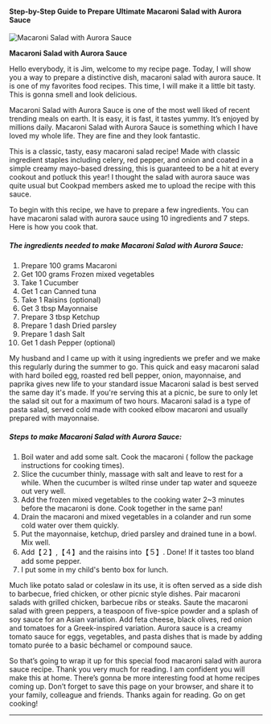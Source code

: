             

#### Step-by-Step Guide to Prepare Ultimate Macaroni Salad with Aurora Sauce

![Macaroni Salad with Aurora Sauce](https://img-global.cpcdn.com/recipes/5748825462407168/751x532cq70/macaroni-salad-with-aurora-sauce-recipe-main-photo.jpg)

**Macaroni Salad with Aurora Sauce**

Hello everybody, it is Jim, welcome to my recipe page. Today, I will show you a way to prepare a distinctive dish, macaroni salad with aurora sauce. It is one of my favorites food recipes. This time, I will make it a little bit tasty. This is gonna smell and look delicious.

Macaroni Salad with Aurora Sauce is one of the most well liked of recent trending meals on earth. It is easy, it is fast, it tastes yummy. It’s enjoyed by millions daily. Macaroni Salad with Aurora Sauce is something which I have loved my whole life. They are fine and they look fantastic.

This is a classic, tasty, easy macaroni salad recipe! Made with classic ingredient staples including celery, red pepper, and onion and coated in a simple creamy mayo-based dressing, this is guaranteed to be a hit at every cookout and potluck this year! I thought the salad with aurora sauce was quite usual but Cookpad members asked me to upload the recipe with this sauce.

To begin with this recipe, we have to prepare a few ingredients. You can have macaroni salad with aurora sauce using 10 ingredients and 7 steps. Here is how you cook that.

##### The ingredients needed to make Macaroni Salad with Aurora Sauce:

1.  Prepare 100 grams Macaroni
2.  Get 100 grams Frozen mixed vegetables
3.  Take 1 Cucumber
4.  Get 1 can Canned tuna
5.  Take 1 Raisins (optional)
6.  Get 3 tbsp Mayonnaise
7.  Prepare 3 tbsp Ketchup
8.  Prepare 1 dash Dried parsley
9.  Prepare 1 dash Salt
10.  Get 1 dash Pepper (optional)

My husband and I came up with it using ingredients we prefer and we make this regularly during the summer to go. This quick and easy macaroni salad with hard boiled egg, roasted red bell pepper, onion, mayonnaise, and paprika gives new life to your standard issue Macaroni salad is best served the same day it's made. If you're serving this at a picnic, be sure to only let the salad sit out for a maximum of two hours. Macaroni salad is a type of pasta salad, served cold made with cooked elbow macaroni and usually prepared with mayonnaise.

##### Steps to make Macaroni Salad with Aurora Sauce:

1.  Boil water and add some salt. Cook the macaroni ( follow the package instructions for cooking times).
2.  Slice the cucumber thinly, massage with salt and leave to rest for a while. When the cucumber is wilted rinse under tap water and squeeze out very well.
3.  Add the frozen mixed vegetables to the cooking water 2~3 minutes before the macaroni is done. Cook together in the same pan!
4.  Drain the macaroni and mixed vegetables in a colander and run some cold water over them quickly.
5.  Put the mayonnaise, ketchup, dried parsley and drained tune in a bowl. Mix well.
6.  Add【２】,【４】and the raisins into【５】. Done! If it tastes too bland add some pepper.
7.  I put some in my child's bento box for lunch.

Much like potato salad or coleslaw in its use, it is often served as a side dish to barbecue, fried chicken, or other picnic style dishes. Pair macaroni salads with grilled chicken, barbecue ribs or steaks. Saute the macaroni salad with green peppers, a teaspoon of five-spice powder and a splash of soy sauce for an Asian variation. Add feta cheese, black olives, red onion and tomatoes for a Greek-inspired variation. Aurora sauce is a creamy tomato sauce for eggs, vegetables, and pasta dishes that is made by adding tomato purée to a basic béchamel or compound sauce.

So that’s going to wrap it up for this special food macaroni salad with aurora sauce recipe. Thank you very much for reading. I am confident you will make this at home. There’s gonna be more interesting food at home recipes coming up. Don’t forget to save this page on your browser, and share it to your family, colleague and friends. Thanks again for reading. Go on get cooking!

* * *